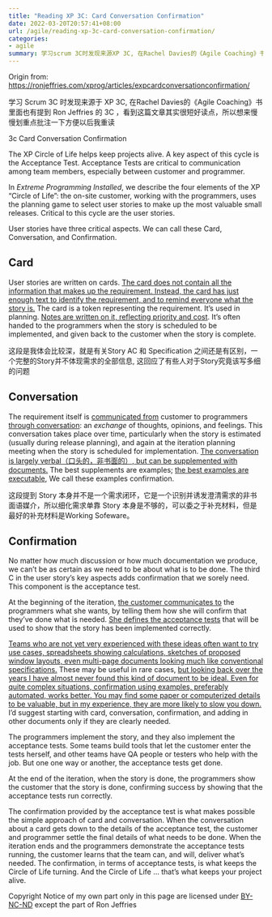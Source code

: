 ```yaml
---
title: "Reading XP 3C: Card Conversation Confirmation"
date: 2022-03-20T20:57:41+08:00
url: /agile/reading-xp-3c-card-conversation-confirmation/
categories:
- agile
summary: 学习scrum 3C时发现来源XP 3C, 在Rachel Davies的《Agile Coaching》书里面也有提到，看到这篇文章其实很短，所以想来慢慢划重点方便以后我重读
---
```


Origin from: https://ronjeffries.com/xprog/articles/expcardconversationconfirmation/

学习 Scrum 3C 时发现来源于 XP 3C, 在Rachel Davies的《Agile Coaching》书里面也有提到 Ron Jeffries 的 3C ，看到这篇文章其实很短好读点，所以想来慢慢划重点批注一下方便以后我重读

3c Card Conversation Confirmation 

The XP Circle of Life helps keep projects alive. A key aspect of this cycle is the Acceptance Test. Acceptance Tests are critical to communication among team members, especially between customer and programmer.

In *Extreme Programming Installed*, we describe the four elements of the XP “Circle of Life”: the on-site customer, working with the programmers, uses the planning game to select user stories to make up the most valuable small releases. Critical to this cycle are the user stories.

User stories have three critical aspects. We can call these Card, Conversation, and Confirmation.



## Card

User stories are written on cards. <u>The card does not contain all the information that makes up the requirement. Instead, the card has just enough text to identify the requirement, and to remind everyone what the story is.</u> The card is a token representing the requirement. It’s used in planning. <u>Notes are written on it, reflecting priority and cost</u>. It’s often handed to the programmers when the story is scheduled to be implemented, and given back to the customer when the story is complete.

这段是我体会比较深，就是有关Story AC 和 Specification 之间还是有区别，一个完整的Story并不体现需求的全部信息, 这回应了有些人对于Story究竟该写多细的问题

## Conversation

The requirement itself is <u>communicated from</u> customer to programmers <u>through conversation</u>: an *exchange* of thoughts, opinions, and feelings. This conversation takes place over time, particularly when the story is estimated (usually during release planning), and again at the iteration planning meeting when the story is scheduled for implementation. <u>The conversation is largely verbal（口头的，非书面的）, but can be supplemented with documents.</u> The best supplements are examples; <u>the best examples are executable</u>, We call these examples confirmation.

这段提到 Story 本身并不是一个需求闭环，它是一个识别并诱发澄清需求的非书面语媒介，所以细化需求单靠 Story 本身是不够的，可以委之于补充材料，但是最好的补充材料是Working Sofeware。

## Confirmation

No matter how much discussion or how much documentation we produce, we can’t be as certain as we need to be about what is to be done. The third C in the user story’s key aspects adds confirmation that we sorely need. This component is the acceptance test.

At the beginning of the iteration, <u>the customer communicates to</u> the programmers what she wants, by telling them how she will confirm that they’ve done what is needed. <u>She defines the acceptance tests</u> that will be used to show that the story has been implemented correctly.

<u>Teams who are not yet very experienced with these ideas often want to try use cases, spreadsheets showing calculations, sketches of proposed window layouts, even multi-page documents looking much like conventional specifications.</u> These may be useful in rare cases, <u>but looking back over the years I have almost never found this kind of document to be ideal. Even for quite complex situations, confirmation using examples, preferably automated, works better. You may find some paper or computerized details to be valuable, but in my experience, they are more likely to slow you down.</u> I’d suggest starting with card, conversation, confirmation, and adding in other documents only if they are clearly needed.

The programmers implement the story, and they also implement the acceptance tests. Some teams build tools that let the customer enter the tests herself, and other teams have QA people or testers who help with the job. But one one way or another, the acceptance tests get done.

At the end of the iteration, when the story is done, the programmers show the customer that the story is done, confirming success by showing that the acceptance tests run correctly.

The confirmation provided by the acceptance test is what makes possible the simple approach of card and conversation. When the conversation about a card gets down to the details of the acceptance test, the customer and programmer settle the final details of what needs to be done. When the iteration ends and the programmers demonstrate the acceptance tests running, the customer learns that the team can, and will, deliver what’s needed. The confirmation, in terms of acceptance tests, is what keeps the Circle of Life turning. And the Circle of Life … that’s what keeps your project alive.



Copyright Notice of my own part only in this page are licensed under [BY-NC-ND](https://creativecommons.org/licenses/by-nc-nd/4.0/deed.en) except the part of Ron Jeffries
